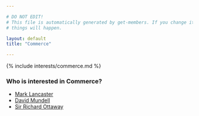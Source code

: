 ```yaml
---

# DO NOT EDIT!
# This file is automatically generated by get-members. If you change it, bad
# things will happen.

layout: default
title: "Commerce"

---
```


{% include interests/commerce.md %}

### Who is interested in Commerce?


* [Mark Lancaster](members/mark-lancaster.html)
* [David Mundell](members/david-mundell.html)
* [Sir Richard Ottaway](members/sir-richard-ottaway.html)
